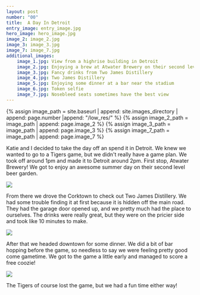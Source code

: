 ```yaml
---
layout: post
number: "00"
title:  A Day In Detroit
entry_image: entry_image.jpg
hero_image: hero_image.jpg
image_2: image_2.jpg
image_3: image_3.jpg
image_7: image_7.jpg
additional_images:
    image_1.jpg: View from a highrise building in Detroit
    image_2.jpg: Enjoying a brew at Atwater Brewery on their second level beer garden
    image_3.jpg: Fancy drinks from Two James Distillery
    image_4.jpg: Two James Distillery
    image_5.jpg: Enjoying some dinner at a bar near the stadium
    image_6.jpg: Token selfie
    image_7.jpg: Nosebleed seats sometimes have the best view
---
```

{% assign image_path = site.baseurl | append: site.images_directory | append: page.number |append: "/low_res/" %}
{% assign image_2_path = image_path | append: page.image_2 %}
{% assign image_3_path = image_path | append: page.image_3 %}
{% assign image_7_path = image_path | append: page.image_7 %}



Katie and I decided to take the day off an spend it in Detroit. We knew we wanted to go to a Tigers game, but we didn't really have a game plan.
We took off around 1pm and made it to Detroit around 2pm. First stop, Atwater Brewery! We got to enjoy an awesome summer day on their second level beer garden.

<div class="image-wrap"><img class="blog-image" src="{{image_2_path}}"></div>

From there we drove the Corktown to check out Two James Distillery. We had some trouble finding it at first because it is hidden off the main road.
They had the garage door opened up, and we pretty much had the place to ourselves. The drinks were really great, but they were on the pricier side
and took like 10 minutes to make.

<div class="image-wrap"><img class="blog-image" src="{{image_3_path}}"></div>

After that we headed downtown for some dinner. We did a bit of bar hopping before the game, so needless to say we were feeling pretty good come gametime.
We got to the game a little early and managed to score a free coozie!

<div class="image-wrap"><img class="blog-image" src="{{image_7_path}}"></div>

The Tigers of course lost the game, but we had a fun time either way!